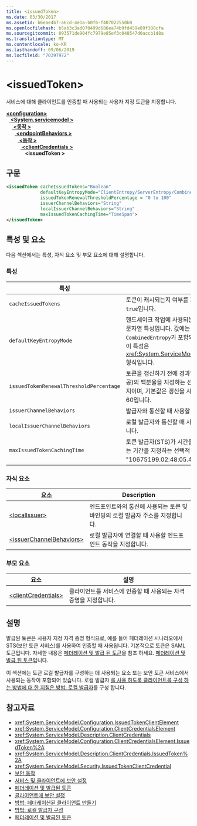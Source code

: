 ```yaml
---
title: <issuedToken>
ms.date: 03/30/2017
ms.assetid: b6eae4b7-a6cd-4e1a-b0f6-f407022550b0
ms.openlocfilehash: b5ab3c3ad070499d686ea74b9fd459e89f380cfa
ms.sourcegitcommit: 093571de904fc7979e85ef3c048547d0accb1d8a
ms.translationtype: MT
ms.contentlocale: ko-KR
ms.lasthandoff: 09/06/2019
ms.locfileid: "70397972"
---
```

# <a name="issuedtoken"></a>\<issuedToken>
서비스에 대해 클라이언트를 인증할 때 사용되는 사용자 지정 토큰을 지정합니다.  
  
[ **\<configuration>** ](../configuration-element.md)\
&nbsp;&nbsp;[ **\<System.servicemodel >** ](system-servicemodel.md)\
&nbsp;&nbsp;&nbsp;&nbsp;[ **\<동작 >** ](behaviors.md)\
&nbsp;&nbsp;&nbsp;&nbsp;&nbsp;&nbsp;[ **\<endpointBehaviors >** ](endpointbehaviors.md)\
&nbsp;&nbsp;&nbsp;&nbsp;&nbsp;&nbsp;&nbsp;&nbsp;[ **\<동작 >** ](behavior-of-endpointbehaviors.md)\
&nbsp;&nbsp;&nbsp;&nbsp;&nbsp;&nbsp;&nbsp;&nbsp;&nbsp;&nbsp;[ **\<clientCredentials >** ](clientcredentials.md)\
&nbsp;&nbsp;&nbsp;&nbsp;&nbsp;&nbsp;&nbsp;&nbsp;&nbsp;&nbsp;&nbsp;&nbsp; **\<issuedToken >**  
  
## <a name="syntax"></a>구문  
  
```xml  
<issuedToken cacheIssuedTokens="Boolean"
             defaultKeyEntropyMode="ClientEntropy/ServerEntropy/CombinedEntropy"
             issuedTokenRenewalThresholdPercentage = "0 to 100"
             issuerChannelBehaviors="String"
             localIssuerChannelBehaviors="String"
             maxIssuedTokenCachingTime="TimeSpan">
</issuedToken>
```  
  
## <a name="attributes-and-elements"></a>특성 및 요소  
 다음 섹션에서는 특성, 자식 요소 및 부모 요소에 대해 설명합니다.  
  
### <a name="attributes"></a>특성  
  
|특성|Description|  
|---------------|-----------------|  
|`cacheIssuedTokens`|토큰이 캐시되는지 여부를 지정하는 선택적 부울 특성입니다. 기본값은 `true`입니다.|  
|`defaultKeyEntropyMode`|핸드셰이크 작업에 사용되는 임의의 값(엔트로피)을 지정하는 선택적 문자열 특성입니다. 값에는 `ClientEntropy`, `ServerEntropy` 및 `CombinedEntropy`가 포함되며, 기본값은 `CombinedEntropy`입니다. 이 특성은 <xref:System.ServiceModel.Security.SecurityKeyEntropyMode> 형식입니다.|  
|`issuedTokenRenewalThresholdPercentage`|토큰을 갱신하기 전에 경과할 수 있는 유효한 기간(토큰 발급자가 제공)의 백분율을 지정하는 선택적 정수 특성입니다. 값은 0부터 100까지이며, 기본값은 갱신을 시도하기 전에 60%의 시간 경과를 지정하는 60입니다.|  
|`issuerChannelBehaviors`|발급자와 통신할 때 사용할 채널 동작을 지정하는 선택적 특성입니다.|  
|`localIssuerChannelBehaviors`|로컬 발급자와 통신할 때 사용할 채널 동작을 지정하는 선택적 특성입니다.|  
|`maxIssuedTokenCachingTime`|토큰 발급자(STS)가 시간을 지정하지 않은 경우 발급된 토큰이 캐시되는 기간을 지정하는 선택적 Timespan 특성입니다. 기본값은 "10675199.02:48:05.4775807"입니다.|  
  
### <a name="child-elements"></a>자식 요소  
  
|요소|Description|  
|-------------|-----------------|  
|[\<localIssuer>](localissuer.md)|엔드포인트와의 통신에 사용되는 토큰 및 바인딩의 로컬 발급자 주소를 지정합니다.|  
|[\<issuerChannelBehaviors>](issuerchannelbehaviors-element.md)|로컬 발급자에 연결할 때 사용할 엔드포인트 동작을 지정합니다.|  
  
### <a name="parent-elements"></a>부모 요소  
  
|요소|설명|  
|-------------|-----------------|  
|[\<clientCredentials>](clientcredentials.md)|클라이언트를 서비스에 인증할 때 사용되는 자격 증명을 지정합니다.|  
  
## <a name="remarks"></a>설명  
 발급된 토큰은 사용자 지정 자격 증명 형식으로, 예를 들어 페더레이션 시나리오에서 STS(보안 토큰 서비스)를 사용하여 인증할 때 사용됩니다. 기본적으로 토큰은 SAML 토큰입니다. 자세한 내용은 [페더레이션 및 발급 된 토큰](../../../wcf/feature-details/federation-and-issued-tokens.md)을 참조 하세요. [페더레이션 및 발급 된 토큰](../../../wcf/feature-details/federation-and-issued-tokens.md)입니다.  
  
 이 섹션에는 토큰 로컬 발급자를 구성하는 데 사용되는 요소 또는 보안 토큰 서비스에서 사용되는 동작이 포함되어 있습니다. 로컬 발급자 [를 사용 하도록 클라이언트를 구성 하는 방법에 대 한 지침은 방법: 로컬 발급자](../../../wcf/feature-details/how-to-configure-a-local-issuer.md)를 구성 합니다.  
  
## <a name="see-also"></a>참고자료

- <xref:System.ServiceModel.Configuration.IssuedTokenClientElement>
- <xref:System.ServiceModel.Configuration.ClientCredentialsElement>
- <xref:System.ServiceModel.Description.ClientCredentials>
- <xref:System.ServiceModel.Configuration.ClientCredentialsElement.IssuedToken%2A>
- <xref:System.ServiceModel.Description.ClientCredentials.IssuedToken%2A>
- <xref:System.ServiceModel.Security.IssuedTokenClientCredential>
- [보안 동작](../../../wcf/feature-details/security-behaviors-in-wcf.md)
- [서비스 및 클라이언트에 보안 설정](../../../wcf/feature-details/securing-services-and-clients.md)
- [페더레이션 및 발급된 토큰](../../../wcf/feature-details/federation-and-issued-tokens.md)
- [클라이언트에 보안 설정](../../../wcf/securing-clients.md)
- [방법: 페더레이션된 클라이언트 만들기](../../../wcf/feature-details/how-to-create-a-federated-client.md)
- [방법: 로컬 발급자 구성](../../../wcf/feature-details/how-to-configure-a-local-issuer.md)
- [페더레이션 및 발급된 토큰](../../../wcf/feature-details/federation-and-issued-tokens.md)
